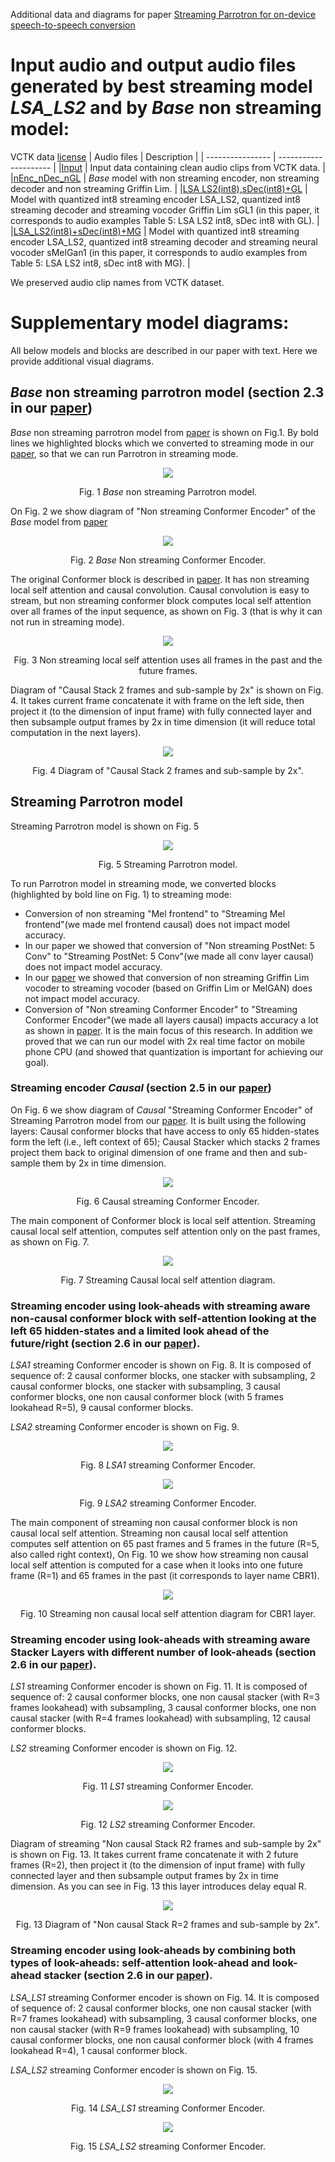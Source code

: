 Additional data and diagrams for paper [Streaming Parrotron for on-device speech-to-speech conversion](https://arxiv.org/abs/2210.13761)

# Input audio and output audio files generated by best streaming model *LSA_LS2* and by *Base* non streaming model:


VCTK data [license](https://datashare.ed.ac.uk/bitstream/handle/10283/3443/license_text?sequence=3&isAllowed=y)
|  Audio files      | Description  |
| ---------------- | --------------------- |
|[Input](vctk/input) | Input data containing clean audio clips from VCTK data.     |
|[nEnc_nDec_nGL](vctk/nEnc_nDec_nGL) | *Base* model with non streaming encoder, non streaming decoder and non streaming Griffin Lim.  |
|[LSA LS2(int8),sDec(int8)+GL](vctk/stR764CR44_int8_sDec_int8_sGL1) | Model with quantized int8 streaming encoder LSA_LS2, quantized int8 streaming decoder and streaming vocoder Griffin Lim sGL1 (in this paper, it corresponds to audio examples Table 5: LSA LS2 int8, sDec int8 with GL).  |
|[LSA_LS2(int8)+sDec(int8)+MG](vctk/stR764CR44_int8_sDec_int8_sMelGan1) | Model with quantized int8 streaming encoder LSA_LS2, quantized int8 streaming decoder and streaming neural vocoder sMelGan1 (in this paper, it corresponds to audio examples from Table 5: LSA LS2 int8, sDec int8 with MG).  |

We preserved audio clip names from VCTK dataset.


# Supplementary model diagrams:
All below models and blocks are described in our paper with text. Here we provide additional visual diagrams.

## *Base* non streaming parrotron model (section 2.3 in our [paper](https://arxiv.org/pdf/2210.13761.pdf))

*Base* non streaming parrotron model from [paper](https://ieeexplore.ieee.org/document/9414644) is shown on Fig.1. By bold lines we highlighted blocks which we converted to streaming mode in our [paper](https://arxiv.org/pdf/2210.13761.pdf), so that we can run Parrotron in streaming mode.

<p align="center">
<img src='parrotron_base.png'/><br>
</p>
<p align="center">
Fig. 1 <em>Base</em> non streaming Parrotron model.
</p>

On Fig. 2 we show diagram of "Non streaming Conformer Encoder" of the *Base* model from [paper](https://ieeexplore.ieee.org/document/9414644)

<p align="center">
<img src='parrotron_non_streaming_encoder.png'/><br>
</p>
<p align="center">
Fig. 2 <em>Base</em> Non streaming Conformer Encoder.
</p>

The original Conformer block is described in [paper](https://arxiv.org/pdf/2005.08100.pdf). It has non streaming local self attention and causal convolution. Causal convolution is easy to stream, but non streaming conformer block computes local self attention over all frames of the input sequence, as shown on Fig. 3 (that is why it can not run in streaming mode).

<p align="center">
<img src='non_streaming_self_attention.png'/><br>
</p>
<p align="center">
Fig. 3 Non streaming local self attention uses all frames in the past and the future frames.
</p>

Diagram of "Causal Stack 2 frames and sub-sample by 2x" is shown on Fig. 4. It takes current frame concatenate it with frame on the left side, then project it (to the dimension of input frame) with fully connected layer and then subsample output frames by 2x in time dimension (it will reduce total computation in the next layers).

<p align="center">
<img src='stack_subsample.png'/><br>
</p>
<p align="center">
Fig. 4 Diagram of "Causal Stack 2 frames and sub-sample by 2x".
</p>


## Streaming Parrotron model
Streaming Parrotron model is shown on Fig. 5

<p align="center">
<img src='parrotron_streaming.png'/><br>
</p>
<p align="center">
Fig. 5 Streaming Parrotron model.
</p>

To run Parrotron model in streaming mode, we converted blocks (highlighted by bold line on Fig. 1) to streaming mode:

* Conversion of non streaming "Mel frontend" to "Streaming Mel frontend"(we made mel frontend causal) does not impact model accuracy.
* In our paper we showed that conversion of "Non streaming PostNet: 5 Conv" to "Streaming PostNet: 5 Conv"(we made all conv layer causal) does not impact model accuracy.
* In our [paper](https://arxiv.org/pdf/2203.00756.pdf) we showed that conversion of non streaming Griffin Lim vocoder to streaming vocoder (based on Griffin Lim or MelGAN) does not impact model accuracy.
* Conversion of "Non streaming Conformer Encoder" to "Streaming Conformer Encoder"(we made all layers causal) impacts accuracy a lot as shown in [paper](https://arxiv.org/pdf/2210.13761.pdf). It is the main focus of this research. In addition we proved that we can run our model with 2x real time factor on mobile phone CPU (and showed that quantization is important for achieving our goal).



### Streaming encoder *Causal* (section 2.5 in our [paper](https://arxiv.org/pdf/2210.13761.pdf))
On Fig. 6 we show diagram of *Causal* "Streaming Conformer Encoder" of Streaming Parrotron model from our [paper](https://arxiv.org/pdf/2210.13761.pdf). It is built using the following layers: Causal conformer blocks that have access to only
65 hidden-states form the left (i.e., left context of 65); Causal Stacker which stacks 2 frames project them back to original dimension of one frame and then and sub-sample them by 2x in time dimension.

<p align="center">
<img src='parrotron_causal_streaming_encoder.png'/><br>
</p>
<p align="center">
Fig. 6 Causal streaming Conformer Encoder.
</p>

The main component of Conformer block is local self attention. Streaming causal local self attention, computes self attention only on the past frames, as shown on Fig. 7.

<p align="center">
<img src='causal_self_attention.png'/><br>
</p>
<p align="center">
Fig. 7 Streaming Causal local self attention diagram.
</p>


### Streaming encoder using look-aheads with streaming aware non-causal conformer block with self-attention looking at the left 65 hidden-states and a limited look ahead of the future/right (section 2.6 in our [paper](https://arxiv.org/pdf/2210.13761.pdf)).

*LSA1* streaming Conformer encoder is shown on Fig. 8. It is composed of sequence of: 2 causal conformer blocks, one stacker with subsampling, 2 causal conformer blocks, one stacker with subsampling, 3 causal conformer blocks, one non causal conformer block (with 5 frames lookahead R=5), 9 causal conformer blocks.

*LSA2* streaming Conformer encoder is shown on Fig. 9.

<p align="center">
<img src='LSA1.png'/><br>
</p>
<p align="center">
Fig. 8 <em>LSA1</em> streaming Conformer Encoder.
</p>

<p align="center">
<img src='LSA2.png'/><br>
</p>
<p align="center">
Fig. 9 <em>LSA2</em> streaming Conformer Encoder.
</p>

The main component of streaming non causal conformer block is non causal local self attention. Streaming non causal local self attention computes self attention on 65 past frames and 5 frames in the future (R=5, also called right context), On Fig. 10 we show how streaming non causal local self attention is computed for a case when it looks into one future frame (R=1) and 65 frames in the past (it corresponds to layer name CBR1).

<p align="center">
<img src='non_causal_streaming_self_attention.png'/><br>
</p>
<p align="center">
Fig. 10 Streaming non causal local self attention diagram for CBR1 layer.
</p>


### Streaming encoder using look-aheads with streaming aware Stacker Layers with different number of look-aheads (section 2.6 in our [paper](https://arxiv.org/pdf/2210.13761.pdf)).

*LS1* streaming Conformer encoder is shown on Fig. 11. It is composed of sequence of: 2 causal conformer blocks, one non causal stacker (with R=3 frames lookahead) with subsampling, 3 causal conformer blocks, one non causal stacker (with R=4 frames lookahead) with subsampling, 12 causal conformer blocks.

*LS2* streaming Conformer encoder is shown on Fig. 12.

<p align="center">
<img src='LS1.png'/><br>
</p>
<p align="center">
Fig. 11 <em>LS1</em> streaming Conformer Encoder.
</p>

<p align="center">
<img src='LS2.png'/><br>
</p>
<p align="center">
Fig. 12 <em>LS2</em> streaming Conformer Encoder.
</p>

Diagram of streaming "Non causal Stack R2 frames and sub-sample by 2x" is shown on Fig. 13. It takes current frame concatenate it with 2 future frames (R=2), then project it (to the dimension of input frame) with fully connected layer and then subsample output frames by 2x in time dimension. As you can see in Fig. 13 this layer introduces delay equal R.

<p align="center">
<img src='non_causal_stack_subsample.png'/><br>
</p>
<p align="center">
Fig. 13 Diagram of "Non causal Stack R=2 frames and sub-sample by 2x".
</p>


### Streaming encoder using look-aheads by combining both types of look-aheads: self-attention look-ahead and look-ahead stacker (section 2.6 in our [paper](https://arxiv.org/pdf/2210.13761.pdf)).

*LSA_LS1* streaming Conformer encoder is shown on Fig. 14. It is composed of sequence of: 2 causal conformer blocks, one non causal stacker (with R=7 frames lookahead) with subsampling, 3 causal conformer blocks, one non causal stacker (with R=9 frames lookahead) with subsampling, 10 causal conformer blocks, one non causal conformer block (with 4 frames lookahead R=4), 1 causal conformer block.

*LSA_LS2* streaming Conformer encoder is shown on Fig. 15.

<p align="center">
<img src='LSA_LS1.png'/><br>
</p>
<p align="center">
Fig. 14 <em>LSA_LS1</em> streaming Conformer Encoder.
</p>

<p align="center">
<img src='LSA_LS2.png'/><br>
</p>
<p align="center">
Fig. 15 <em>LSA_LS2</em> streaming Conformer Encoder.
</p>
